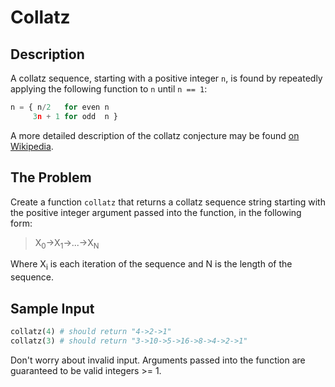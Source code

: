 # Collatz

## Description

A collatz sequence, starting with a positive integer `n`, is found by repeatedly applying the following function to `n` until `n == 1`:

```python
n = { n/2   for even n
     3n + 1 for odd  n }
```

A more detailed description of the collatz conjecture may be found [on Wikipedia](https://en.wikipedia.org/wiki/Collatz_conjecture).

## The Problem

Create a function `collatz` that returns a collatz sequence string starting with the positive integer argument passed into the function, in the following form:

>X<sub>0</sub>->X<sub>1</sub>->...->X<sub>N</sub>

Where X<sub>i</sub> is each iteration of the sequence and N is the length of the sequence.

## Sample Input

```python
collatz(4) # should return "4->2->1"
collatz(3) # should return "3->10->5->16->8->4->2->1"
```

Don't worry about invalid input. Arguments passed into the function are guaranteed to be valid integers >= 1.
